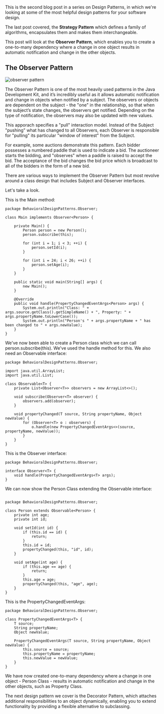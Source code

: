 This is the second blog post in a series on Design Patterns, in which we're looking at some of the most helpful design patterns for your software design.

The last post covered, the **Strategy Pattern** which defines a family of algorithms, encapsulates them and makes them interchangeable.

This post will look at the **Observer Pattern**, which enables you to create a one-to-many dependency where a change in one object results in automatic notification and change in the other objects.

## The Observer Pattern

![observer pattern](https://user-images.githubusercontent.com/63193195/80313609-d0e1b400-87e3-11ea-90f9-14184f7f7042.jpg)

The Observer Pattern is one of the most heavily used patterns in the Java Development Kit, and it’s incredibly useful as it allows automatic notification and change in objects when notified by a subject. The observers or objects are dependent on the subject - the "one" in the relationship, so that when the subject’s state changes, the observers get notified. Depending on the type of notification, the observers may also be updated with new values.

This apporach specifies a "pull" interaction model. Instead of the Subject "pushing" what has changed to all Observers, each Observer is responsible for "pulling" its particular "window of interest" from the Subject. 

For example, some auctions demonstrate this pattern. Each bidder possesses a numbered paddle that is used to indicate a bid. The auctioneer starts the bidding, and "observes" when a paddle is raised to accept the bid. The acceptance of the bid changes the bid price which is broadcast to all of the bidders in the form of a new bid.

There are various ways to implement the Observer Pattern but most revolve around a class design that includes Subject and Observer interfaces.

Let's take a look. 

This is the Main method:
```
package BehavioralDesignPatterns.Observer;

class Main implements Observer<Person> {

    private Main() {
        Person person = new Person();
        person.subscribe(this);

        for (int i = 1; i < 3; ++i) {
            person.setId(i);
        }

        for (int i = 24; i < 26; ++i) {
            person.setAge(i);
        }
    }

    public static void main(String[] args) {
        new Main();
    }

    @Override
    public void handle(PropertyChangedEventArgs<Person> args) {
        System.out.println("Class: " + args.source.getClass().getSimpleName() + ", Property: " + args.propertyName.toLowerCase());
        System.out.println("Person's " + args.propertyName + " has been changed to " + args.newValue);
    }
}
```
We've now been able to create a Person class which we can call person.subscribe(this). We've used the handle method for this. We also need an Observable interface:
```
package BehavioralDesignPatterns.Observer;

import java.util.ArrayList;
import java.util.List;

class Observable<T> {
    private List<Observer<T>> observers = new ArrayList<>();

    void subscribe(Observer<T> observer) {
        observers.add(observer);
    }

    void propertyChanged(T source, String propertyName, Object newValue) {
        for (Observer<T> o : observers) {
            o.handle(new PropertyChangedEventArgs<>(source, propertyName, newValue));
        }
    }
}
```
This is the Observer interface:
```
package BehavioralDesignPatterns.Observer;

interface Observer<T> {
    void handle(PropertyChangedEventArgs<T> args);
}
```
We can now show the Person Class extending the Observable interface:
```
  
package BehavioralDesignPatterns.Observer;

class Person extends Observable<Person> {
    private int age;
    private int id;

    void setId(int id) {
        if (this.id == id) {
            return;
        }
        this.id = id;
        propertyChanged(this, "id", id);
    }

    void setAge(int age) {
        if (this.age == age) {
            return;
        }
        this.age = age;
        propertyChanged(this, "age", age);
    }
}
```
This is the PropertyChangedEventArgs:
```
package BehavioralDesignPatterns.Observer;

class PropertyChangedEventArgs<T> {
    T source;
    String propertyName;
    Object newValue;

    PropertyChangedEventArgs(T source, String propertyName, Object newValue) {
        this.source = source;
        this.propertyName = propertyName;
        this.newValue = newValue;
    }
}
```
We have now created one-to-many dependency where a change in one object - Person Class - results in automatic notification and change in the other objects, such as Property Class. 

The next design pattern we cover is the Decorator Pattern, which attaches additional responsibilities to an object dynamically, enabling you to extend functionality by providing a flexible alternative to subclassing.

